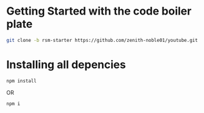 # Getting Started with the code boiler plate

```bash
git clone -b rsm-starter https://github.com/zenith-noble01/youtube.git
```

# Installing all depencies


```bash
npm install 
```
OR


```bash
npm i
```
